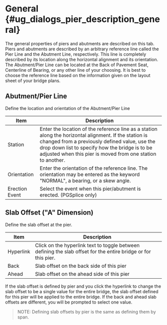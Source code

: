 General {#ug_dialogs_pier_description_general}
==============================================
The general properties of piers and abutments are described on this tab. Piers and abutments are described by an arbitrary reference line called the Pier Line and the Abutment Line, respectively. This line is completely described by its location along the horizontal alignment and its orientation. The Abutment/Pier Line can be located at the Back of Pavement Seat, Centerline of Bearing, or any other line of your choosing. It is best to choose the reference line based on the information given on the layout sheet of your bridge plans.

Abutment/Pier Line
-------------------
Define the location and orientation of the Abutment/Pier Line

Item | Description
-----|-----------
Station | Enter the location of the reference line as a station along the horizontal alignment. If the station is changed from a previously defined value, use the drop down list to specify how the bridge is to be adjusted when this pier is moved from one station to another.
Orientation | Enter the orientation of the reference line. The orientation may be entered as the keyword "NORMAL", a bearing, or a skew angle.
Erection Event | Select the event when this pier/abutment is erected. (PGSplice only)

Slab Offset ("A" Dimension)
---------------------------
Define the slab offset at the pier.

Item | Description
-----|------------
Hyperlink | Click on the hyperlink text to toggle between defining the slab offset for the entire bridge or for this pier.
Back | Slab offset on the back side of this pier
Ahead | Slab offset on the ahead side of this pier

If the slab offset is defined by pier and you click the hyperlink to change the slab offset to be a single value for the entire bridge, the slab offset defined for this pier will be applied to the entire bridge. If the back and ahead slab offsets are different, you will be prompted to select one value.

> NOTE: Defining slab offsets by pier is the same as defining them by span.
